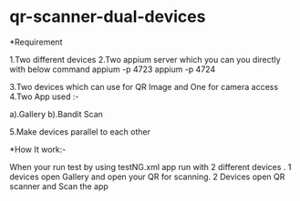 # qr-scanner-dual-devices

*Requirement

1.Two different devices
2.Two appium server which you can you directly with below command
appium -p 4723
appium -p 4724

3.Two devices which can use for QR Image and One for camera access
4.Two App used :-

a).Gallery 
b).Bandit Scan

5.Make devices parallel to each other

*How It work:-

When your run test by using testNG.xml app run with 2 different devices .
1 devices open Gallery and open your QR for scanning.
2 Devices open QR scanner and Scan the app 
